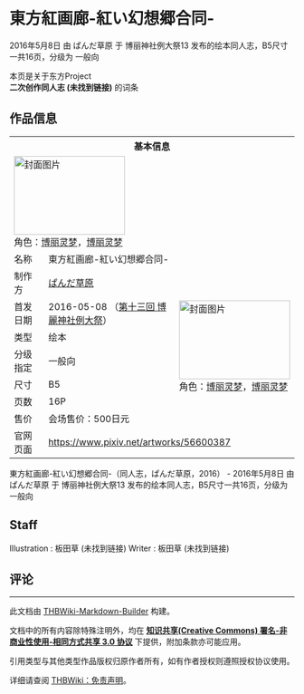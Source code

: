 # 東方紅画廊-紅い幻想郷合同-

<!-- source html: G:\repos\THBWiki-Markdown-Builder\THBWikiMarkdown\Temp\main\0\0d\ns0%3A%E6%9D%B1%E6%96%B9%E7%B4%85%E7%94%BB%E5%BB%8A-%E7%B4%85%E3%81%84%E5%B9%BB%E6%83%B3%E9%83%B7%E5%90%88%E5%90%8C-.html -->

2016年5月8日 由 ぱんだ草原 于 博丽神社例大祭13 发布的绘本同人志，B5尺寸一共16页，分级为 一般向

本页是关于东方Project  
 **二次创作同人志 (未找到链接)** 的词条
## 作品信息

<table><tbody><tr><th colspan="3">基本信息</th></tr><tr><td class="cover-artwork-mobile" colspan="2"><a href="./文件-東方紅画廊-紅い幻想郷合同-封面.jpg.md" class="image" title="封面图片"><img alt="封面图片" src="https://upload.thwiki.cc/thumb/3/30/%E6%9D%B1%E6%96%B9%E7%B4%85%E7%94%BB%E5%BB%8A-%E7%B4%85%E3%81%84%E5%B9%BB%E6%83%B3%E9%83%B7%E5%90%88%E5%90%8C-%E5%B0%81%E9%9D%A2.jpg/196px-%E6%9D%B1%E6%96%B9%E7%B4%85%E7%94%BB%E5%BB%8A-%E7%B4%85%E3%81%84%E5%B9%BB%E6%83%B3%E9%83%B7%E5%90%88%E5%90%8C-%E5%B0%81%E9%9D%A2.jpg" decoding="async" loading="lazy" width="196" height="139" srcset="https://upload.thwiki.cc/thumb/3/30/%E6%9D%B1%E6%96%B9%E7%B4%85%E7%94%BB%E5%BB%8A-%E7%B4%85%E3%81%84%E5%B9%BB%E6%83%B3%E9%83%B7%E5%90%88%E5%90%8C-%E5%B0%81%E9%9D%A2.jpg/294px-%E6%9D%B1%E6%96%B9%E7%B4%85%E7%94%BB%E5%BB%8A-%E7%B4%85%E3%81%84%E5%B9%BB%E6%83%B3%E9%83%B7%E5%90%88%E5%90%8C-%E5%B0%81%E9%9D%A2.jpg 1.5x, https://upload.thwiki.cc/thumb/3/30/%E6%9D%B1%E6%96%B9%E7%B4%85%E7%94%BB%E5%BB%8A-%E7%B4%85%E3%81%84%E5%B9%BB%E6%83%B3%E9%83%B7%E5%90%88%E5%90%8C-%E5%B0%81%E9%9D%A2.jpg/392px-%E6%9D%B1%E6%96%B9%E7%B4%85%E7%94%BB%E5%BB%8A-%E7%B4%85%E3%81%84%E5%B9%BB%E6%83%B3%E9%83%B7%E5%90%88%E5%90%8C-%E5%B0%81%E9%9D%A2.jpg 2x" data-file-width="1200" data-file-height="849"></a><div class="cover-char">角色：<a href="./博丽灵梦.md" title="博丽灵梦">博丽灵梦</a>，<a href="./博丽灵梦.md" title="博丽灵梦">博丽灵梦</a></div></td>
</tr><tr><td class="label">名称</td><td colspan="2"> 東方紅画廊-紅い幻想郷合同- </td></tr><tr><td class="label">制作方</td><td><a href="./ぱんだ草原.md" title="ぱんだ草原">ぱんだ草原</a></td><td class="cover-artwork" rowspan="7" style="min-width:196px;"><a href="./文件-東方紅画廊-紅い幻想郷合同-封面.jpg.md" class="image" title="封面图片"><img alt="封面图片" src="https://upload.thwiki.cc/thumb/3/30/%E6%9D%B1%E6%96%B9%E7%B4%85%E7%94%BB%E5%BB%8A-%E7%B4%85%E3%81%84%E5%B9%BB%E6%83%B3%E9%83%B7%E5%90%88%E5%90%8C-%E5%B0%81%E9%9D%A2.jpg/196px-%E6%9D%B1%E6%96%B9%E7%B4%85%E7%94%BB%E5%BB%8A-%E7%B4%85%E3%81%84%E5%B9%BB%E6%83%B3%E9%83%B7%E5%90%88%E5%90%8C-%E5%B0%81%E9%9D%A2.jpg" decoding="async" loading="lazy" width="196" height="139" srcset="https://upload.thwiki.cc/thumb/3/30/%E6%9D%B1%E6%96%B9%E7%B4%85%E7%94%BB%E5%BB%8A-%E7%B4%85%E3%81%84%E5%B9%BB%E6%83%B3%E9%83%B7%E5%90%88%E5%90%8C-%E5%B0%81%E9%9D%A2.jpg/294px-%E6%9D%B1%E6%96%B9%E7%B4%85%E7%94%BB%E5%BB%8A-%E7%B4%85%E3%81%84%E5%B9%BB%E6%83%B3%E9%83%B7%E5%90%88%E5%90%8C-%E5%B0%81%E9%9D%A2.jpg 1.5x, https://upload.thwiki.cc/thumb/3/30/%E6%9D%B1%E6%96%B9%E7%B4%85%E7%94%BB%E5%BB%8A-%E7%B4%85%E3%81%84%E5%B9%BB%E6%83%B3%E9%83%B7%E5%90%88%E5%90%8C-%E5%B0%81%E9%9D%A2.jpg/392px-%E6%9D%B1%E6%96%B9%E7%B4%85%E7%94%BB%E5%BB%8A-%E7%B4%85%E3%81%84%E5%B9%BB%E6%83%B3%E9%83%B7%E5%90%88%E5%90%8C-%E5%B0%81%E9%9D%A2.jpg 2x" data-file-width="1200" data-file-height="849"></a><div class="cover-char">角色：<a href="./博丽灵梦.md" title="博丽灵梦">博丽灵梦</a>，<a href="./博丽灵梦.md" title="博丽灵梦">博丽灵梦</a></div></td>
</tr><tr><td class="label">首发日期</td><td>2016-05-08&#160;（<a href="/展会作品列表?e=%E5%8D%9A%E4%B8%BD%E7%A5%9E%E7%A4%BE%E4%BE%8B%E5%A4%A7%E7%A5%AD%2313">第十三回 博麗神社例大祭</a>）</td></tr><tr><td class="label">类型</td><td>绘本</td></tr><tr><td class="label">分级指定</td><td>一般向</td></tr><tr><td class="label">尺寸</td><td>B5</td></tr><tr><td class="label">页数</td><td>16P</td></tr><tr><td class="label">售价</td><td>会场售价：500日元</td></tr>
<tr><td class="label">官网页面</td><td colspan="2"><a rel="nofollow" class="external free" href="https://www.pixiv.net/artworks/56600387">https://www.pixiv.net/artworks/56600387</a></td></tr></tbody></table>

東方紅画廊-紅い幻想郷合同-（同人志，ぱんだ草原，2016） - 2016年5月8日 由 ぱんだ草原 于 博丽神社例大祭13 发布的绘本同人志，B5尺寸一共16页，分级为 一般向
## Staff
Illustration
: 板田草 (未找到链接)
Writer
: 板田草 (未找到链接)

## 评论




---

此文档由 [THBWiki-Markdown-Builder](https://github.com/Delsin-Yu/THBWiki-Markdown-Builder) 构建。

文档中的所有内容除特殊注明外，均在 [**知识共享(Creative Commons) 署名-非商业性使用-相同方式共享 3.0 协议**](https://creativecommons.org/licenses/by-sa/3.0/deed.zh-hans) 下提供，附加条款亦可能应用。

引用类型与其他类型作品版权归原作者所有，如有作者授权则遵照授权协议使用。

详细请查阅 [THBWiki：免责声明](https://thbwiki.cc/THBWiki:%E5%85%8D%E8%B4%A3%E5%A3%B0%E6%98%8E)。

